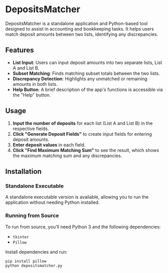 # DepositsMatcher

DepositsMatcher is a standalone application and Python-based tool designed to assist in accounting and bookkeeping tasks. It helps users match deposit amounts between two lists, identifying any discrepancies. 

## Features

- **List Input**: Users can input deposit amounts into two separate lists, List A and List B.
- **Subset Matching**: Finds matching subset totals between the two lists.
- **Discrepancy Detection**: Highlights any unmatched or remaining amounts in both lists.
- **Help Button**: A brief description of the app's functions is accessible via the "Help" button.

## Usage

1. **Input the number of deposits** for each list (List A and List B) in the respective fields.
2. **Click "Generate Deposit Fields"** to create input fields for entering deposit amounts.
3. **Enter deposit values** in each field.
4. **Click "Find Maximum Matching Sum"** to see the result, which shows the maximum matching sum and any discrepancies.

## Installation

### Standalone Executable

A standalone executable version is available, allowing you to run the application without needing Python installed.

### Running from Source

To run from source, you’ll need Python 3 and the following dependencies:
- `tkinter`
- `Pillow`

Install dependencies and run:

```bash
pip install pillow
python depositsmatcher.py
